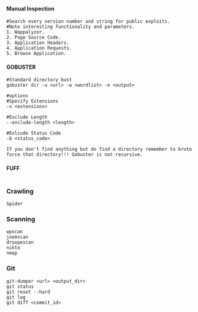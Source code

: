 #### Manual Inspection
```
#Search every version number and string for public exploits.
#Note interesting functionality and parameters.
1. Wappalyzer.
2. Page Source Code.
3. Application Headers.
4. Application Requests.
5. Browse Application.
```
#### GOBUSTER
```
#Standard directory bust
gobuster dir -u <url> -w <wordlist> -o <output>

#options
#Specify Extensions
-x <extensions>

#Exclude Length
--exclude-length <length>

#Exlcude Status Code
-b <status_code>

If you don't find anything but do find a directory remember to brute force that directory!!! Gobuster is not recursive.
```
#### FUFF
```

```
### Crawling
```
Spider
```
### Scanning
```
wpscan
joomscan
droopescan
nikto
nmap 
```

### Git
```
git-dumper <url> <output_dir>
git status
git reset --hard
git log
git diff <commit_id>
```